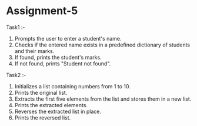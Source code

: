 # Assignment-5

Task1 :-

1. Prompts the user to enter a student's name.
2. Checks if the entered name exists in a predefined dictionary of students and their marks.
3. If found, prints the student's marks.
4. If not found, prints "Student not found".



Task2 :-

1. Initializes a list containing numbers from 1 to 10.
2. Prints the original list.
3. Extracts the first five elements from the list and stores them in a new list.
4. Prints the extracted elements.
5. Reverses the extracted list in place.
6. Prints the reversed list.
